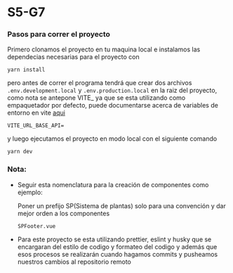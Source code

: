# S5-G7

### Pasos para correr el proyecto

Primero clonamos el proyecto en tu maquina local e instalamos las dependecias necesarias para el proyecto con

```
yarn install
```

pero antes de correr el programa tendrá que crear dos archivos `.env.development.local` y `.env.production.local` en la raiz del proyecto, como nota se antepone VITE\_ ya que se esta utilizando como empaquetador por defecto, puede documentarse acerca de variables de entorno en vite [aqui](https://vitejs.dev/guide/env-and-mode.html#env-variables-and-modes)

```
VITE_URL_BASE_API=
```

y luego ejecutamos el proyecto en modo local con el siguiente comando

```
yarn dev
```

### Nota:

- Seguir esta nomenclatura para la creación de componentes como ejemplo:

  Poner un prefijo SP(Sistema de plantas) solo para una convención y dar mejor orden a los componentes

  ```
  SPFooter.vue
  ```

- Para este proyecto se esta utilizando prettier, eslint y husky que se encargaran del estilo de codigo y formateo del codigo y además que esos procesos se realizarán cuando hagamos commits y pusheamos nuestros cambios al repositorio remoto
